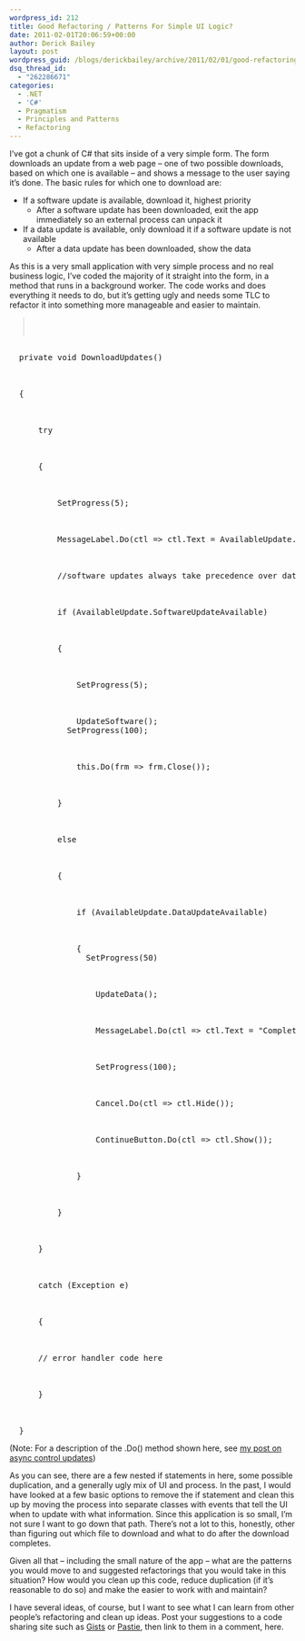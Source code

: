 ```yaml
---
wordpress_id: 212
title: Good Refactoring / Patterns For Simple UI Logic?
date: 2011-02-01T20:06:59+00:00
author: Derick Bailey
layout: post
wordpress_guid: /blogs/derickbailey/archive/2011/02/01/good-refactoring-patterns-for-simple-ui-logic.aspx
dsq_thread_id:
  - "262286671"
categories:
  - .NET
  - 'C#'
  - Pragmatism
  - Principles and Patterns
  - Refactoring
---
```

I&#8217;ve got a chunk of C# that sits inside of a very simple form. The form downloads an update from a web page &#8211; one of two possible downloads, based on which one is available &#8211; and shows a message to the user saying it&#8217;s done. The basic rules for which one to download are:

  * If a software update is available, download it, highest priority 
      * After a software update has been downloaded, exit the app immediately so an external process can unpack it
  * If a data update is available, only download it if a software update is not available 
      * After a data update has been downloaded, show the data

As this is a very small application with very simple process and no real business logic, I&#8217;ve coded the majority of it straight into the form, in a method that runs in a background worker. The code works and does everything it needs to do, but it&#8217;s getting ugly and needs some TLC to refactor it into something more manageable and easier to maintain.

> <pre><div class="highlight">
  <pre><div class="line">
  <span class="k">private</span> <span class="k">void</span> <span class="nf">DownloadUpdates</span><span class="p">()</span>
</div>

<div class="line">
  <span class="p">{</span>
</div>

<div class="line">
      <span class="k">try</span>
</div>

<div class="line">
      <span class="p">{</span>
</div>

<div class="line">
          <span class="n">SetProgress</span><span class="p">(</span><span class="m">5</span><span class="p">);</span>
</div>

<div class="line">
          <span class="n">MessageLabel</span><span class="p">.</span><span class="n">Do</span><span class="p">(</span><span class="n">ctl</span> <span class="p">=&gt;</span> <span class="n">ctl</span><span class="p">.</span><span class="n">Text</span> <span class="p">=</span> <span class="n">AvailableUpdate</span><span class="p">.</span><span class="n">DownloadingUpdateLabelText</span><span class="p">);</span>
</div>

<div class="line">
          <span class="c1">//software updates always take precedence over data updates</span>
</div>

<div class="line">
          <span class="k">if</span> <span class="p">(</span><span class="n">AvailableUpdate</span><span class="p">.</span><span class="n">SoftwareUpdateAvailable</span><span class="p">)</span>
</div>

<div class="line">
          <span class="p">{</span>
</div>

<div class="line">
              <span class="n">SetProgress</span><span class="p">(5</span><span class="m"></span><span class="p">);</span>
</div>

<div class="line">
              <span class="n">UpdateSoftware</span><span class="p">();<br />            SetProgress(100); </span>
</div>

<div class="line">
              <span class="k">this</span><span class="p">.</span><span class="n">Do</span><span class="p">(</span><span class="n">frm</span> <span class="p">=&gt;</span> <span class="n">frm</span><span class="p">.</span><span class="n">Close</span><span class="p">());</span>
</div>

<div class="line">
          <span class="p">}</span>
</div>

<div class="line">
          <span class="k">else</span>
</div>

<div class="line">
          <span class="p">{</span>
</div>

<div class="line">
              <span class="k">if</span> <span class="p">(</span><span class="n">AvailableUpdate</span><span class="p">.</span><span class="n">DataUpdateAvailable</span><span class="p">)</span>
</div>

<div class="line">
              <span class="p">{<br />                SetProgress(50) </span>
</div>

<div class="line">
                  <span class="n">UpdateData</span><span class="p">();</span>
</div>

<div class="line">
                  <span class="n">MessageLabel</span><span class="p">.</span><span class="n">Do</span><span class="p">(</span><span class="n">ctl</span> <span class="p">=&gt;</span> <span class="n">ctl</span><span class="p">.</span><span class="n">Text</span> <span class="p">=</span> <span class="s">"Complete"</span><span class="p">);</span>
</div>

<div class="line">
                  <span class="n">SetProgress</span><span class="p">(</span><span class="m">100</span><span class="p">);</span>
</div>

<div class="line">
                  <span class="n">Cancel</span><span class="p">.</span><span class="n">Do</span><span class="p">(</span><span class="n">ctl</span> <span class="p">=&gt;</span> <span class="n">ctl</span><span class="p">.</span><span class="n">Hide</span><span class="p">());</span>
</div>

<div class="line">
                  <span class="n">ContinueButton</span><span class="p">.</span><span class="n">Do</span><span class="p">(</span><span class="n">ctl</span> <span class="p">=&gt;</span> <span class="n">ctl</span><span class="p">.</span><span class="n">Show</span><span class="p">());</span>
</div>

<div class="line">
              <span class="p">}</span>
</div>

<div class="line">
          <span class="p">}</span>
</div>

<div class="line">
      <span class="p">}</span>
</div>

<div class="line">
      <span class="k">catch</span> <span class="p">(</span><span class="n">Exception</span> <span class="n">e</span><span class="p">)</span>
</div>

<div class="line">
      <span class="p">{</span>
</div>

<div class="line">
  <span class="p"><span>	</span>// error handler code here</span>
</div>

<div class="line">
      <span class="p">}</span>
</div>

<div class="line">
  }
</div></pre>
  
</div>
</blockquote>


<p>
  (Note: For a description of the .Do() method shown here, see <a href="http://www.lostechies.com/blogs/derickbailey/archive/2011/01/24/asynchronous-control-updates-in-c-net-winforms.aspx">my post on async control updates</a>)
</p>


<p>
  As you can see, there are a few nested if statements in here, some possible duplication, and a generally ugly mix of UI and process. In the past, I would have looked at a few basic options to remove the if statement and clean this up by moving the process into separate classes with events that tell the UI when to update with what information. Since this application is so small, I&#8217;m not sure I want to go down that path. There&#8217;s not a lot to this, honestly, other than figuring out which file to download and what to do after the download completes.
</p>


<p>
  Given all that &#8211; including the small nature of the app &#8211; what are the patterns you would move to and suggested refactorings that you would take in this situation? How would you clean up this code, reduce duplication (if it&#8217;s reasonable to do so) and make the easier to work with and maintain?
</p>


<p>
  I have several ideas, of course, but I want to see what I can learn from other people&#8217;s refactoring and clean up ideas. Post your suggestions to a code sharing site such as <a href="https://gist.github.com/">Gists</a> or <a href="http://pastie.org/">Pastie</a>, then link to them in a comment, here.
</p>


<p>
   
</p>